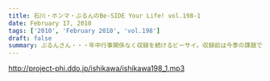 ```yaml
---
title: 石川・ホンマ・ぶるんのBe-SIDE Your Life! vol.198-1
date: February 17, 2010
tags: ['2010', 'February 2010', 'vol.198']
draft: false
summary: ぶるんさん・・・年中行事関係なく収録を続けるビーサイ。収録前は今季の課題である「巨人の外野はどーなる論争」で紛糾のスタジオでした。NAMAE
---
```


http://project-phi.ddo.jp/ishikawa/ishikawa198_1.mp3